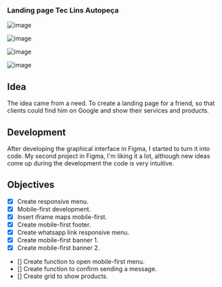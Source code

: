 ### Landing page Tec Lins Autopeça

![image](https://user-images.githubusercontent.com/53497771/229659176-988fdc41-f2b1-444e-8748-9a970464e121.png)

![image](https://user-images.githubusercontent.com/53497771/229659240-42263d5e-4f7b-4e6e-ac09-9957e31a50c7.png)

![image](https://user-images.githubusercontent.com/53497771/229659267-ea728f7f-a788-4a25-860f-ab280d6bdd5a.png)

![image](https://user-images.githubusercontent.com/53497771/229659284-aec9a9fb-298c-4459-a64d-d30f9dec858d.png)


## Idea
The idea came from a need. To create a landing page for a friend, so that clients could find him on Google and show their services and products.

## Development
After developing the graphical interface in Figma, I started to turn it into code. My second project in Figma, I'm liking it a lot, although new ideas come up during the development the code is very intuitive.

## Objectives

- [X] Create responsive menu.
- [X] Mobile-first development.
- [X] Insert iframe maps mobile-first.
- [X] Create mobile-first footer.
- [X] Create whatsapp link responsive menu.
- [X] Create mobile-first banner 1.
- [X] Create mobile-first banner 2.
- [] Create function to open mobile-first menu. 
- [] Create function to confirm sending a message.
- [] Create grid to show products.

